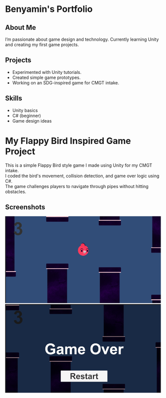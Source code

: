 # Benyamin's Portfolio

## About Me
I’m passionate about game design and technology. Currently learning Unity and creating my first game projects.

## Projects
- Experimented with Unity tutorials.
- Created simple game prototypes.
- Working on an SDG-inspired game for CMGT intake.

## Skills
- Unity basics
- C# (beginner)
- Game design ideas
  
# My Flappy Bird Inspired Game Project

This is a simple Flappy Bird style game I made using Unity for my CMGT intake.  
I coded the bird's movement, collision detection, and game over logic using C#.  
The game challenges players to navigate through pipes without hitting obstacles.

## Screenshots

![Gameplay](./image1.png)
![Game Over](./image.png)
